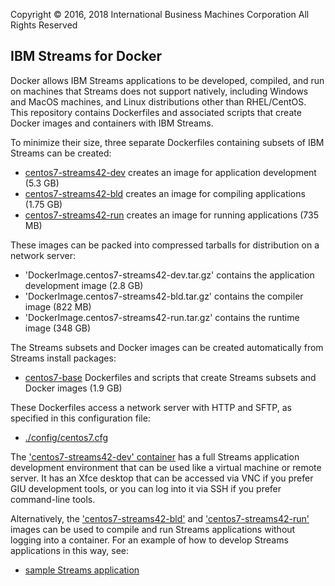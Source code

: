 Copyright &copy; 2016, 2018  International Business Machines Corporation
All Rights Reserved


## IBM Streams for Docker

Docker allows IBM Streams applications to be developed, compiled, and run on machines that Streams does not support natively, including Windows and MacOS machines, and Linux distributions other than RHEL/CentOS. This repository contains Dockerfiles and associated scripts that create Docker images and containers with IBM Streams.

To minimize their size, three separate Dockerfiles containing subsets of IBM Streams can be created:

* [centos7-streams42-dev](centos7-streams42-dev) creates an image for application development (5.3 GB)
* [centos7-streams42-bld](centos7-streams42-bld) creates an image for compiling applications (1.75 GB)
* [centos7-streams42-run](centos7-streams42-run) creates an image for running applications (735 MB)

These images can be packed into compressed tarballs for distribution on a network server:

* 'DockerImage.centos7-streams42-dev.tar.gz' contains the application development image (2.8 GB)
* 'DockerImage.centos7-streams42-bld.tar.gz' contains the compiler image (822 MB)
* 'DockerImage.centos7-streams42-run.tar.gz' contains the runtime image (348 GB)

The Streams subsets and Docker images can be created automatically from Streams install packages:

* [centos7-base](centos7-base) Dockerfiles and scripts that create Streams subsets and Docker images (1.9 GB)

These Dockerfiles access a network server with HTTP and SFTP, as specified in this configuration file:

* [./config/centos7.cfg](./config/centos7.cfg)

The ['centos7-streams42-dev' container](centos7-streams42-dev) has a full Streams application development environment that can be used like a virtual machine or remote server. It has an Xfce desktop that can be accessed via VNC if you prefer GIU development tools, or you can log into it via SSH if you prefer command-line tools.

Alternatively, the ['centos7-streams42-bld'](centos7-streams42-dev) and ['centos7-streams42-run'](centos7-streams42-dev) images can be used to compile and run Streams applications without logging into a container. For an example of how to develop Streams applications in this way, see:

* [sample Streams application](samples/SampleStreamsApplication)
